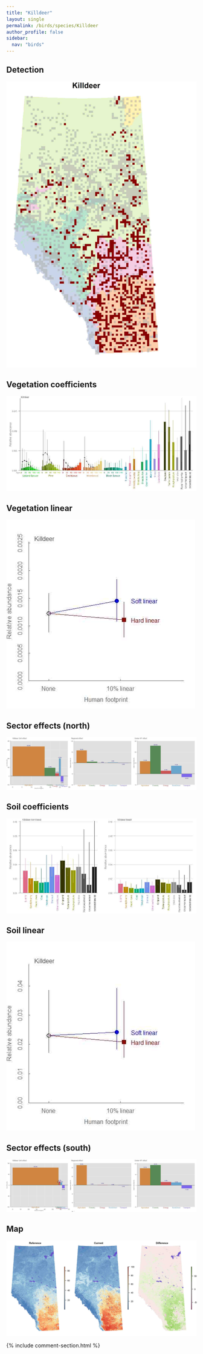 ```yaml
---
title: "Killdeer"
layout: single
permalink: /birds/species/Killdeer
author_profile: false
sidebar:
  nav: "birds"
---
```


<h2>Detection</h2>

![](/assets/images/birds/Killdeer/det.jpg)

<h2>Vegetation coefficients</h2>

![](/assets/images/birds/Killdeer/veghf.jpg)

<h2>Vegetation linear</h2>

![](/assets/images/birds/Killdeer/lin-north.jpg)

<h2>Sector effects (north)</h2>

![](/assets/images/birds/Killdeer/sector-north.jpg)

<h2>Soil coefficients</h2>

![](/assets/images/birds/Killdeer/soilhf.jpg)

<h2>Soil linear</h2>

![](/assets/images/birds/Killdeer/lin-south.jpg)

<h2>Sector effects (south)</h2>

![](/assets/images/birds/Killdeer/sector-south.jpg)

<h2>Map</h2>

![](/assets/images/birds/Killdeer/map.jpg)

{% include comment-section.html %}
